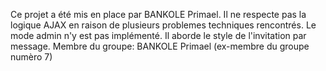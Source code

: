 Ce projet a été mis en place par BANKOLE Primael.
Il ne respecte pas la logique AJAX en raison de plusieurs problemes techniques rencontrés.
Le mode admin n'y est pas implémenté.
Il aborde le style de l'invitation par message. 
Membre du groupe: BANKOLE Primael (ex-membre du groupe numèro 7)